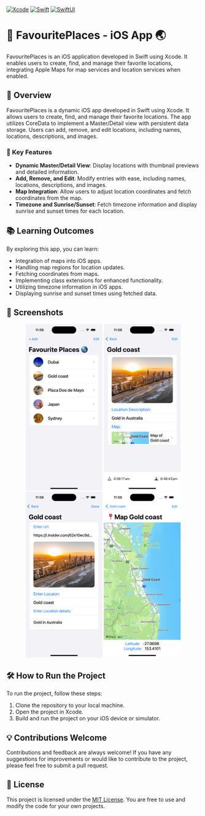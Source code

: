 [![Xcode](https://img.shields.io/badge/Xcode-13.0-blue.svg)](https://developer.apple.com/xcode/)
[![Swift](https://img.shields.io/badge/Swift-5.5-orange.svg)](https://swift.org/)
[![SwiftUI](https://img.shields.io/badge/SwiftUI-2.0-green.svg)](https://developer.apple.com/xcode/swiftui/)

# 🌟 FavouritePlaces - iOS App 🌏

FavouritePlaces is an iOS application developed in Swift using Xcode. It enables users to create, find, and manage their favorite locations, integrating Apple Maps for map services and location services when enabled.

## 🚀 Overview

FavouritePlaces is a dynamic iOS app developed in Swift using Xcode. It allows users to create, find, and manage their favorite locations. The app utilizes CoreData to implement a Master/Detail view with persistent data storage. Users can add, remove, and edit locations, including names, locations, descriptions, and images.

### 🔑 Key Features

- **Dynamic Master/Detail View**: Display locations with thumbnail previews and detailed information.
- **Add, Remove, and Edit**: Modify entries with ease, including names, locations, descriptions, and images.
- **Map Integration**: Allow users to adjust location coordinates and fetch coordinates from the map.
- **Timezone and Sunrise/Sunset**: Fetch timezone information and display sunrise and sunset times for each location.

## 📚 Learning Outcomes

By exploring this app, you can learn:

- Integration of maps into iOS apps.
- Handling map regions for location updates.
- Fetching coordinates from maps.
- Implementing class extensions for enhanced functionality.
- Utilizing timezone information in iOS apps.
- Displaying sunrise and sunset times using fetched data.

## 📸 Screenshots

<div align="center">
    <img src="/screenshots/img1.png" width="200px" alt="Screenshot 1">
    <img src="/screenshots/img2.png" width="200px" alt="Screenshot 2">
    <img src="/screenshots/img3.png" width="200px" alt="Screenshot 3">
    <img src="/screenshots/img4.png" width="200px" alt="Screenshot 4">
</div>

## 🛠️ How to Run the Project

To run the project, follow these steps:

1. Clone the repository to your local machine.
2. Open the project in Xcode.
3. Build and run the project on your iOS device or simulator.

## 💡 Contributions Welcome

Contributions and feedback are always welcome! If you have any suggestions for improvements or would like to contribute to the project, please feel free to submit a pull request.

## 📄 License

This project is licensed under the [MIT License](https://choosealicense.com/licenses/mit/). You are free to use and modify the code for your own projects.

